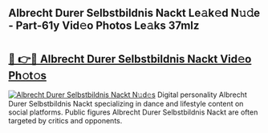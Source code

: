 ## Albrecht Durer Selbstbildnis Nackt Le𝚊k𝚎d N𝚞𝚍e - Part-61y Vid𝚎o Photos Le𝚊ks 37mlz

# <h2><a href="http://fbake4.evod.top/?m=Albrecht+Durer+Selbstbildnis+Nackt">🔗 👉🔴 Albrecht Durer Selbstbildnis Nackt Vid𝚎o Ph𝚘t𝚘s</a></h2>

[![Albrecht Durer Selbstbildnis Nackt N𝚞d𝚎s](https://i.imgur.com/8V9OHl7.gif)](http://fbake4.evod.top/?m=Albrecht+Durer+Selbstbildnis+Nackt)
Digital personality Albrecht Durer Selbstbildnis Nackt specializing in dance and lifestyle content on social platforms. Public figures Albrecht Durer Selbstbildnis Nackt are often targeted by critics and opponents. 

